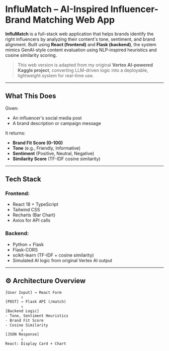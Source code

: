 #  InfluMatch – AI-Inspired Influencer-Brand Matching Web App

**InfluMatch** is a full-stack web application that helps brands identify the right influencers by analyzing their content's tone, sentiment, and brand alignment. Built using **React (frontend)** and **Flask (backend)**, the system mimics GenAI-style content evaluation using NLP-inspired heuristics and cosine similarity scoring.

> This web version is adapted from my original **Vertex AI-powered Kaggle project**, converting LLM-driven logic into a deployable, lightweight system for real-time use.

---

## What This Does

Given:
-  An influencer's social media post
-  A brand description or campaign message

It returns:
-  **Brand Fit Score (0–100)**
-  **Tone** (e.g., Friendly, Informative)
- **Sentiment** (Positive, Neutral, Negative)
-  **Similarity Score** (TF-IDF cosine similarity)

---

##  Tech Stack

### Frontend:
- React 18 + TypeScript
- Tailwind CSS
- Recharts (Bar Chart)
- Axios for API calls

### Backend:
- Python + Flask
- Flask-CORS
- scikit-learn (TF-IDF + cosine similarity)
- Simulated AI logic from original Vertex AI output

---

## ⚙ Architecture Overview

```txt
[User Input] → React Form
       ↓
[POST] → Flask API (/match)
       ↓
[Backend Logic]
- Tone, Sentiment Heuristics
- Brand Fit Score
- Cosine Similarity
       ↓
[JSON Response]
       ↓
React: Display Card + Chart
